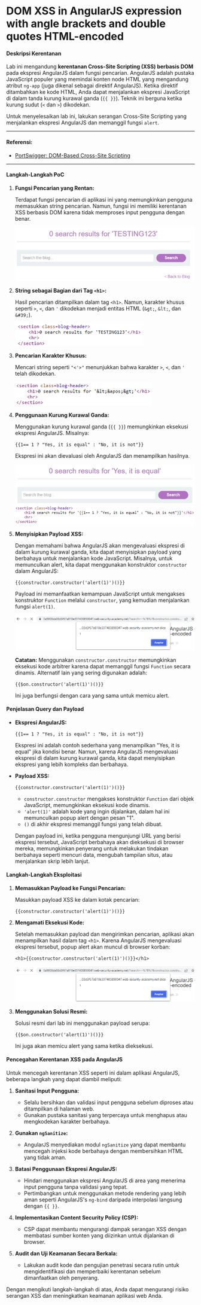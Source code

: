 
# DOM XSS in AngularJS expression with angle brackets and double quotes HTML-encoded

#### Deskripsi Kerentanan

Lab ini mengandung **kerentanan Cross-Site Scripting (XSS) berbasis DOM** pada ekspresi AngularJS dalam fungsi pencarian. AngularJS adalah pustaka JavaScript populer yang memindai konten node HTML yang mengandung atribut `ng-app` (juga dikenal sebagai direktif AngularJS). Ketika direktif ditambahkan ke kode HTML, Anda dapat menjalankan ekspresi JavaScript di dalam tanda kurung kurawal ganda (`{{ }}`). Teknik ini berguna ketika kurung sudut (`<` dan `>`) dikodekan.

Untuk menyelesaikan lab ini, lakukan serangan Cross-Site Scripting yang menjalankan ekspresi AngularJS dan memanggil fungsi `alert`.

---------------------------------------------

#### Referensi:

- [PortSwigger: DOM-Based Cross-Site Scripting](https://portswigger.net/web-security/cross-site-scripting/dom-based)

---------------------------------------------

#### Langkah-Langkah PoC

1. **Fungsi Pencarian yang Rentan:**

    Terdapat fungsi pencarian di aplikasi ini yang memungkinkan pengguna memasukkan string pencarian. Namun, fungsi ini memiliki kerentanan XSS berbasis DOM karena tidak memproses input pengguna dengan benar.

    ![Fungsi Pencarian](images/DOM%20XSS%20in%20AngularJS%20expression%20with%20angle%20brackets%20and%20double%20quotes%20HTML-encoded/1.png)

2. **String sebagai Bagian dari Tag `<h1>`:**

    Hasil pencarian ditampilkan dalam tag `<h1>`. Namun, karakter khusus seperti `>`, `<`, dan `'` dikodekan menjadi entitas HTML (`&gt;`, `&lt;`, dan `&#39;`).

    ![Tag h1 dengan String](images/DOM%20XSS%20in%20AngularJS%20expression%20with%20angle%20brackets%20and%20double%20quotes%20HTML-encoded/2.png)

3. **Pencarian Karakter Khusus:**

    Mencari string seperti `"<'>"` menunjukkan bahwa karakter `>`, `<`, dan `'` telah dikodekan.

    ![Karakter Khusus yang Dikodekan](images/DOM%20XSS%20in%20AngularJS%20expression%20with%20angle%20brackets%20and%20double%20quotes%20HTML-encoded/3.png)

4. **Penggunaan Kurung Kurawal Ganda:**

    Menggunakan kurung kurawal ganda (`{{ }}`) memungkinkan eksekusi ekspresi AngularJS. Misalnya:

    ```
    {{1== 1 ? "Yes, it is equal" : "No, it is not"}}
    ```

    Ekspresi ini akan dievaluasi oleh AngularJS dan menampilkan hasilnya.

    ![Ekspresi AngularJS](images/DOM%20XSS%20in%20AngularJS%20expression%20with%20angle%20brackets%20and%20double%20quotes%20HTML-encoded/4.png)
    ![Hasil Ekspresi](images/DOM%20XSS%20in%20AngularJS%20expression%20with%20angle%20brackets%20and%20double%20quotes%20HTML-encoded/5.png)

5. **Menyisipkan Payload XSS:**

    Dengan memahami bahwa AngularJS akan mengevaluasi ekspresi di dalam kurung kurawal ganda, kita dapat menyisipkan payload yang berbahaya untuk menjalankan kode JavaScript. Misalnya, untuk memunculkan alert, kita dapat menggunakan konstruktor `constructor` dalam AngularJS:

    ```
    {{constructor.constructor('alert(1)')()}}
    ```

    Payload ini memanfaatkan kemampuan JavaScript untuk mengakses konstruktor `Function` melalui `constructor`, yang kemudian menjalankan fungsi `alert(1)`.

    ![Payload XSS](images/DOM%20XSS%20in%20AngularJS%20expression%20with%20angle%20brackets%20and%20double%20quotes%20HTML-encoded/6.png)

    **Catatan:** Menggunakan `constructor.constructor` memungkinkan eksekusi kode arbitrer karena dapat memanggil fungsi `Function` secara dinamis. Alternatif lain yang sering digunakan adalah:

    ```
    {{$on.constructor('alert(1)')()}}
    ```

    Ini juga berfungsi dengan cara yang sama untuk memicu alert.

#### Penjelasan Query dan Payload

- **Ekspresi AngularJS:**

    ```
    {{1== 1 ? "Yes, it is equal" : "No, it is not"}}
    ```

    Ekspresi ini adalah contoh sederhana yang menampilkan "Yes, it is equal" jika kondisi benar. Namun, karena AngularJS mengevaluasi ekspresi di dalam kurung kurawal ganda, kita dapat menyisipkan ekspresi yang lebih kompleks dan berbahaya.

- **Payload XSS:**

    ```
    {{constructor.constructor('alert(1)')()}}
    ```

    - `constructor.constructor` mengakses konstruktor `Function` dari objek JavaScript, memungkinkan eksekusi kode dinamis.
    - `'alert(1)'` adalah kode yang ingin dijalankan, dalam hal ini memunculkan popup alert dengan pesan "1".
    - `()` di akhir ekspresi memanggil fungsi yang telah dibuat.

    Dengan payload ini, ketika pengguna mengunjungi URL yang berisi ekspresi tersebut, JavaScript berbahaya akan dieksekusi di browser mereka, memungkinkan penyerang untuk melakukan tindakan berbahaya seperti mencuri data, mengubah tampilan situs, atau menjalankan skrip lebih lanjut.

#### Langkah-Langkah Eksploitasi

1. **Memasukkan Payload ke Fungsi Pencarian:**

    Masukkan payload XSS ke dalam kotak pencarian:

    ```
    {{constructor.constructor('alert(1)')()}}
    ```

2. **Mengamati Eksekusi Kode:**

    Setelah memasukkan payload dan mengirimkan pencarian, aplikasi akan menampilkan hasil dalam tag `<h1>`. Karena AngularJS mengevaluasi ekspresi tersebut, popup alert akan muncul di browser korban:

    ```
    <h1>{{constructor.constructor('alert(1)')()}}</h1>
    ```

    ![Eksekusi Payload](images/DOM%20XSS%20in%20AngularJS%20expression%20with%20angle%20brackets%20and%20double%20quotes%20HTML-encoded/6.png)

3. **Menggunakan Solusi Resmi:**

    Solusi resmi dari lab ini menggunakan payload serupa:

    ```
    {{$on.constructor('alert(1)')()}}
    ```

    Ini juga akan memicu alert yang sama ketika dieksekusi.

#### Pencegahan Kerentanan XSS pada AngularJS

Untuk mencegah kerentanan XSS seperti ini dalam aplikasi AngularJS, beberapa langkah yang dapat diambil meliputi:

1. **Sanitasi Input Pengguna:**
    - Selalu bersihkan dan validasi input pengguna sebelum diproses atau ditampilkan di halaman web.
    - Gunakan pustaka sanitasi yang terpercaya untuk menghapus atau mengkodekan karakter berbahaya.

2. **Gunakan `ngSanitize`:**
    - AngularJS menyediakan modul `ngSanitize` yang dapat membantu mencegah injeksi kode berbahaya dengan membersihkan HTML yang tidak aman.

3. **Batasi Penggunaan Ekspresi AngularJS:**
    - Hindari menggunakan ekspresi AngularJS di area yang menerima input pengguna tanpa validasi yang tepat.
    - Pertimbangkan untuk menggunakan metode rendering yang lebih aman seperti AngularJS's `ng-bind` daripada interpolasi langsung dengan `{{ }}`.

4. **Implementasikan Content Security Policy (CSP):**
    - CSP dapat membantu mengurangi dampak serangan XSS dengan membatasi sumber konten yang diizinkan untuk dijalankan di browser.

5. **Audit dan Uji Keamanan Secara Berkala:**
    - Lakukan audit kode dan pengujian penetrasi secara rutin untuk mengidentifikasi dan memperbaiki kerentanan sebelum dimanfaatkan oleh penyerang.

Dengan mengikuti langkah-langkah di atas, Anda dapat mengurangi risiko serangan XSS dan meningkatkan keamanan aplikasi web Anda.
